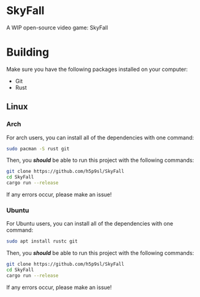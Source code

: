 # SkyFall
A WIP open-source video game: SkyFall

# Building
Make sure you have the following packages installed on your computer:
+ Git
+ Rust

## Linux
### Arch
For arch users, you can install all of the dependencies with one command:
```sh
sudo pacman -S rust git
```
Then, you ***should*** be able to run this project with the following commands:
```sh
git clone https://github.com/h5p9sl/SkyFall
cd SkyFall
cargo run --release
```
If any errors occur, please make an issue!
### Ubuntu
For Ubuntu users, you can install all of the dependencies with one command:
```sh
sudo apt install rustc git
```
Then, you ***should*** be able to run this project with the following commands:
```sh
git clone https://github.com/h5p9sl/SkyFall
cd SkyFall
cargo run --release
```
If any errors occur, please make an issue!


